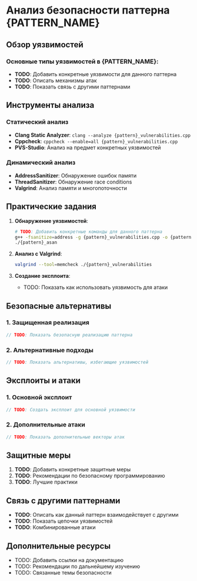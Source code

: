 # Анализ безопасности паттерна {PATTERN_NAME}

## Обзор уязвимостей

### Основные типы уязвимостей в {PATTERN_NAME}:
- **TODO**: Добавить конкретные уязвимости для данного паттерна
- **TODO**: Описать механизмы атак
- **TODO**: Показать связь с другими паттернами

## Инструменты анализа

### Статический анализ
- **Clang Static Analyzer**: `clang --analyze {pattern}_vulnerabilities.cpp`
- **Cppcheck**: `cppcheck --enable=all {pattern}_vulnerabilities.cpp`
- **PVS-Studio**: Анализ на предмет конкретных уязвимостей

### Динамический анализ
- **AddressSanitizer**: Обнаружение ошибок памяти
- **ThreadSanitizer**: Обнаружение race conditions
- **Valgrind**: Анализ памяти и многопоточности

## Практические задания

1. **Обнаружение уязвимостей**:
   ```bash
   # TODO: Добавить конкретные команды для данного паттерна
   g++ -fsanitize=address -g {pattern}_vulnerabilities.cpp -o {pattern}_asan
   ./{pattern}_asan
   ```

2. **Анализ с Valgrind**:
   ```bash
   valgrind --tool=memcheck ./{pattern}_vulnerabilities
   ```

3. **Создание эксплоита**:
   - TODO: Показать как использовать уязвимость для атаки

## Безопасные альтернативы

### 1. Защищенная реализация
```cpp
// TODO: Показать безопасную реализацию паттерна
```

### 2. Альтернативные подходы
```cpp
// TODO: Показать альтернативы, избегающие уязвимостей
```

## Эксплоиты и атаки

### 1. Основной эксплоит
```cpp
// TODO: Создать эксплоит для основной уязвимости
```

### 2. Дополнительные атаки
```cpp
// TODO: Показать дополнительные векторы атак
```

## Защитные меры

1. **TODO**: Добавить конкретные защитные меры
2. **TODO**: Рекомендации по безопасному программированию
3. **TODO**: Лучшие практики

## Связь с другими паттернами

- **TODO**: Описать как данный паттерн взаимодействует с другими
- **TODO**: Показать цепочки уязвимостей
- **TODO**: Комбинированные атаки

## Дополнительные ресурсы

- TODO: Добавить ссылки на документацию
- TODO: Рекомендации по дальнейшему изучению
- TODO: Связанные темы безопасности



